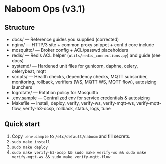 # Naboom Ops (v3.1)

## Structure
- docs/ — Reference guides you supplied (corrected)
- nginx/ — HTTP/3 site + common proxy snippet + conf.d core include
- mosquitto/ — Broker config + ACL/passwd placeholders
- redis/ — Redis ACL helper (`utils/redis_connections.py`) and guide (see docs)
- systemd/ — Hardened unit files for gunicorn, daphne, celery, celerybeat, mqtt
- scripts/ — Health checks, dependency checks, MQTT subscriber, monitoring, rollback, verifiers (WS, MQTT WS, MQTT flow), autosizing launchers
- logrotate/ — Rotation policy for Mosquitto
- .env.sample — Centralized env for service credentials & autosizing
- Makefile — install, deploy, verify, verify-ws, verify-mqtt-ws, verify-mqtt-flow, verify-h3-ocsp, rollback, status, logs, tune

## Quick start
1) Copy `.env.sample` to `/etc/default/naboom` and fill secrets.
2) `sudo make install`
3) `sudo make deploy`
4) `sudo make verify-h3-ocsp && sudo make verify-ws && sudo make verify-mqtt-ws && sudo make verify-mqtt-flow`
